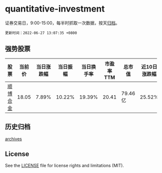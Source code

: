 # quantitative-investment

证券交易日，9:00-15:00，每半时抓取一次数据，按天[归档](archives)。

`更新时间：2022-06-27 13:07:35 +0800`

## 强势股票

|股票|当前价|当日涨跌幅|当日振幅|当日换手率|市盈率TTM|总市值|近10日涨跌幅|
|----|----|----|----|----|----|----|----|
|[顺博合金](https://xueqiu.com/S/SZ002996)|18.05|7.89%|10.22%|19.39%|20.41|79.46亿|25.52%|

## 历史归档

[archives](archives)

## License

See the [LICENSE](LICENSE) file for license rights and limitations (MIT).